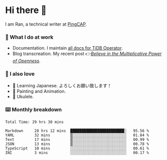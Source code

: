 # Hi there 👋

I am Ran, a technical writer at [PingCAP](https://pingcap.com/).

### 📝 What I do at work

- Documentation. I maintain [all docs for TiDB Operator](https://github.com/pingcap/docs-tidb-operator).
- Blog transcreation. My recent post 👉[*Believe in the Multiplicative Power of Openness*](https://pingcap.com/blog/believe-in-the-multiplicative-power-of-openness-open-source-community).

### 🤠 I also love

- 💬 Learning Japanese. よろしくお願い致します！
- 🎨 Painting and Animation.
- 🎵 Ukulele.

### ⌨️ Monthly breakdown

<!--START_SECTION:waka-->

```text
Total Time: 29 hrs 30 mins

Markdown     28 hrs 12 mins  ████████████████████████░   95.56 %
YAML         32 mins         ▒░░░░░░░░░░░░░░░░░░░░░░░░   01.84 %
Text         17 mins         ▒░░░░░░░░░░░░░░░░░░░░░░░░   00.99 %
JSON         13 mins         ▒░░░░░░░░░░░░░░░░░░░░░░░░   00.78 %
TypeScript   10 mins         ░░░░░░░░░░░░░░░░░░░░░░░░░   00.61 %
INI          3 mins          ░░░░░░░░░░░░░░░░░░░░░░░░░   00.17 %
```

<!--END_SECTION:waka-->
